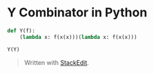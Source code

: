 
# Y Combinator in Python

```py
def Y(f):
    (lambda x: f(x(x)))(lambda x: f(x(x)))

Y(Y)
```

> Written with [StackEdit](https://stackedit.io/).
<!--stackedit_data:
eyJoaXN0b3J5IjpbNzMwOTk4MTE2XX0=
-->
